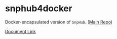 # snphub4docker

Docker-encapsulated version of `SnpHub`. ([Main Repo](https://github.com/esctrionsit/snphub))

[Document Link](https://esctrionsit.github.io/snphub_tutorial/content/Docker/overview.html)
